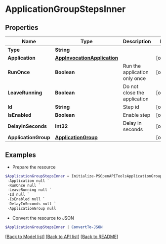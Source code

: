 # ApplicationGroupStepsInner
## Properties

Name | Type | Description | Notes
------------ | ------------- | ------------- | -------------
**Type** | **String** |  | 
**Application** | [**AppInvocationApplication**](AppInvocationApplication.md) |  | [optional] 
**RunOnce** | **Boolean** | Run the application only once | [optional] 
**LeaveRunning** | **Boolean** | Do not close the application | [optional] 
**Id** | **String** | Step id | [optional] 
**IsEnabled** | **Boolean** | Enable step | [optional] 
**DelayInSeconds** | **Int32** | Delay in seconds | [optional] 
**ApplicationGroup** | [**ApplicationGroup**](ApplicationGroup.md) |  | [optional] 

## Examples

- Prepare the resource
```powershell
$ApplicationGroupStepsInner = Initialize-PSOpenAPIToolsApplicationGroupStepsInner  -Type null `
 -Application null `
 -RunOnce null `
 -LeaveRunning null `
 -Id null `
 -IsEnabled null `
 -DelayInSeconds null `
 -ApplicationGroup null
```

- Convert the resource to JSON
```powershell
$ApplicationGroupStepsInner | ConvertTo-JSON
```

[[Back to Model list]](../README.md#documentation-for-models) [[Back to API list]](../README.md#documentation-for-api-endpoints) [[Back to README]](../README.md)

